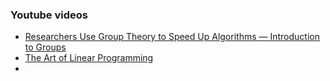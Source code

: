 

### Youtube videos
- [Researchers Use Group Theory to Speed Up Algorithms — Introduction to Groups](https://www.youtube.com/watch?v=KufsL2VgELo)
- [The Art of Linear Programming](https://www.youtube.com/watch?v=E72DWgKP_1Y)
- 
